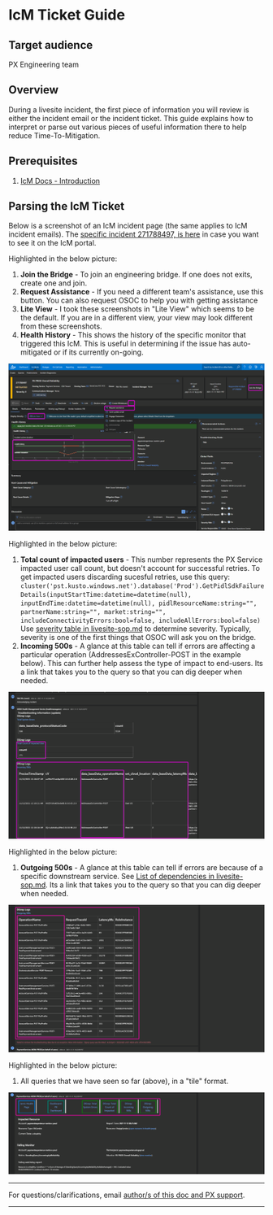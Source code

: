 # IcM Ticket Guide

## Target audience
PX Engineering team

## Overview
During a livesite incident, the first piece of information you will review is either the incident email or
the incident ticket. This guide explains how to interpret or parse out various pieces of useful information
there to help reduce Time-To-Mitigation.

## Prerequisites
1. [IcM Docs - Introduction](https://icmdocs.azurewebsites.net/onboarding/introduction.html)

## Parsing the IcM Ticket
Below is a screenshot of an IcM incident page (the same applies to IcM incident emails). The [specific
 incident 271788497, is here](https://portal.microsofticm.com/imp/v3/incidents/details/271788497/home) in case you want
 to see it on the IcM portal.

Highlighted in the below picture:
1. **Join the Bridge** - To join an engineering bridge. If one does not exits, create one and join.
2. **Request Assistance** - If you need a different team's assistance, use this button. You can also request
   OSOC to help you with getting assistance
3. **Lite View** - I took these screenshots in "Lite View" which seems to be the default. If you are in a
   different view, your view may look different from these screenshots.
4. **Health History** - This shows the history of the specific monitor that triggered this IcM. This is useful
   in determining if the issue has auto-mitigated or if its currently on-going.

![Part 1](../images/operations/icm-incident-page-1.png)

Highlighted in the below picture:
1. **Total count of impacted users** - This number represents the PX Service impacted user call count, but doesn't account for successful retries. To get impacted users discarding sucesful retries, use this query:
`cluster('pst.kusto.windows.net').database('Prod').GetPidlSdkFailureDetails(inputStartTime:datetime=datetime(null), inputEndTime:datetime=datetime(null), pidlResourceName:string="", partnerName:string="", market:string="", includeConnectivityErrors:bool=false, includeAllErrors:bool=false)`
Use [severity table in livesite-sop.md](livesite-sop.md#severity) to determine severity. Typically, severity is one of the first things that OSOC will ask you on the bridge.
2. **Incoming 500s** - A glance at this table can tell if errors are affecting a particular operation
    (AddressesExController-POST in the example below). This can further help assess the type of impact to end-users. 
    Its a link that takes you to the query so that you can dig deeper when needed.

![Part 2](../images/operations/icm-incident-page-2.png)

Highlighted in the below picture:
1. **Outgoing 500s** - A glance at this table can tell if errors are because of a specific downstream service.
    See [List of dependencies in livesite-sop.md](livesite-sop.md#dependencies). Its a link that takes you to
     the query so that you can dig deeper when needed.

![Part 3](../images/operations/icm-incident-page-3.png)

Highlighted in the below picture:
1. All queries that we have seen so far (above), in a "tile" format.

![Part 4](../images/operations/icm-incident-page-4.png)

---
For questions/clarifications, email [author/s of this doc and PX support](mailto:kowshikpfte@microsoft.com?cc=PXSupport@microsoft.com&subject=Docs%20-%20development/icm-ticket-guide.md).

---
